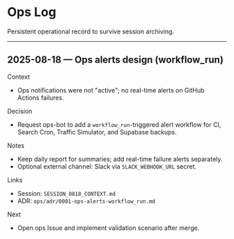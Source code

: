 # Ops Log
Persistent operational record to survive session archiving.

---

## 2025-08-18 — Ops alerts design (workflow_run)
Context
- Ops notifications were not "active"; no real-time alerts on GitHub Actions failures.

Decision
- Request ops-bot to add a `workflow_run`-triggered alert workflow for CI, Search Cron, Traffic Simulator, and Supabase backups.

Notes
- Keep daily report for summaries; add real-time failure alerts separately.
- Optional external channel: Slack via `SLACK_WEBHOOK_URL` secret.

Links
- Session: `SESSION_0818_CONTEXT.md`
- ADR: `ops/adr/0001-ops-alerts-workflow_run.md`

Next
- Open ops Issue and implement validation scenario after merge.
